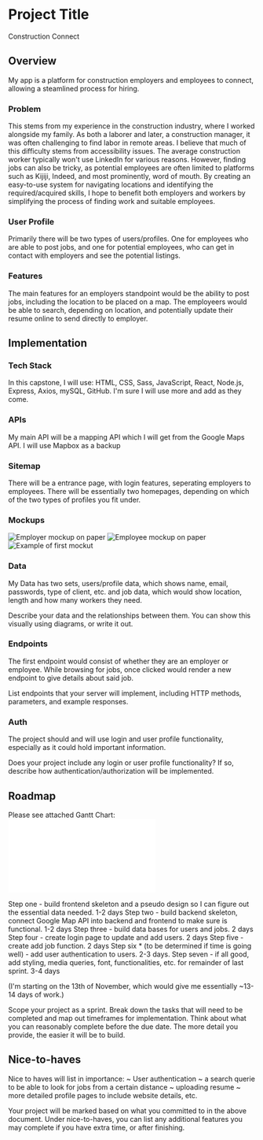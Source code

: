 # Project Title
Construction Connect

## Overview
My app is a platform for construction employers and employees to connect, allowing a steamlined process for hiring. 

### Problem

This stems from my experience in the construction industry, where I worked alongside my family. As both a laborer and later, a construction manager, it was often challenging to find labor in remote areas. I believe that much of this difficulty stems from accessibility issues. The average construction worker typically won't use LinkedIn for various reasons. However, finding jobs can also be tricky, as potential employees are often limited to platforms such as Kijiji, Indeed, and most prominently, word of mouth. By creating an easy-to-use system for navigating locations and identifying the required/acquired skills, I hope to benefit both employers and workers by simplifying the process of finding work and suitable employees.

### User Profile

Primarily there will be two types of users/profiles. One for employees who are able to post jobs, and one for potential employees, who can get in contact with employers and see the potential listings. 

### Features

The main features for an employers standpoint would be the ability to post jobs, including the location to be placed on a map. The employeers would be able to search, depending on location, and potentially update their resume online to send directly to employer. 

## Implementation

### Tech Stack

In this capstone, I will use: HTML, CSS, Sass, JavaScript, React, Node.js, Express, Axios, mySQL, GitHub. I'm sure I will use more and add as they come. 

### APIs

My main API will be a mapping API which I will get from the Google Maps API. I will use Mapbox as a backup

### Sitemap

There will be a entrance page, with login features, seperating employers to employees. There will be essentially two homepages, depending on which of the two types of profiles you fit under. 

### Mockups

![Employer mockup on paper](public/proposalAssets/employerOutline.jpg)
![Employee mockup on paper](public/proposalAssets/employerOutline.jpg)
![Example of first mockut](public/proposalAssets/example.png)

### Data

My Data has two sets, users/profile data, which shows name, email, passwords, type of client, etc. and job data, which would show location, length and how many workers they need. 

Describe your data and the relationships between them. You can show this visually using diagrams, or write it out. 

### Endpoints

The first endpoint would consist of whether they are an employer or employee. While browsing for jobs, once clicked would render a new endpoint to give details about said job. 

List endpoints that your server will implement, including HTTP methods, parameters, and example responses.

### Auth

The project should and will use login and user profile functionality, especially as it could hold important information. 

Does your project include any login or user profile functionality? If so, describe how authentication/authorization will be implemented.

## Roadmap
Please see attached Gantt Chart:
![GanntChart](public/proposalAssets/ConstuctionConnect-Sprint1GanttChart-Nov13.pdf)


Step one - build frontend skeleton and a pseudo design so I can figure out the essential data needed. 1-2 days
Step two - build backend skeleton, connect Google Map API into backend and frontend to make sure is functional. 1-2 days
Step three - build data bases for users and jobs. 2 days 
Step four - create login page to update and add users. 2 days
Step five - create add job function. 2 days
Step six * (to be determined if time is going well) - add user authentication to users. 2-3 days. 
Step seven - if all good, add styling, media queries, font, functionalities, etc. for remainder of last sprint. 3-4 days

(I'm starting on the 13th of November, which would give me essentially ~13-14 days of work.)



Scope your project as a sprint. Break down the tasks that will need to be completed and map out timeframes for implementation. Think about what you can reasonably complete before the due date. The more detail you provide, the easier it will be to build.

## Nice-to-haves

Nice to haves will list in importance:
~ User authentication
~ a search querie to be able to look for jobs from a certain distance
~ uploading resume
~ more detailed profile pages to include website details, etc.  

Your project will be marked based on what you committed to in the above document. Under nice-to-haves, you can list any additional features you may complete if you have extra time, or after finishing.

